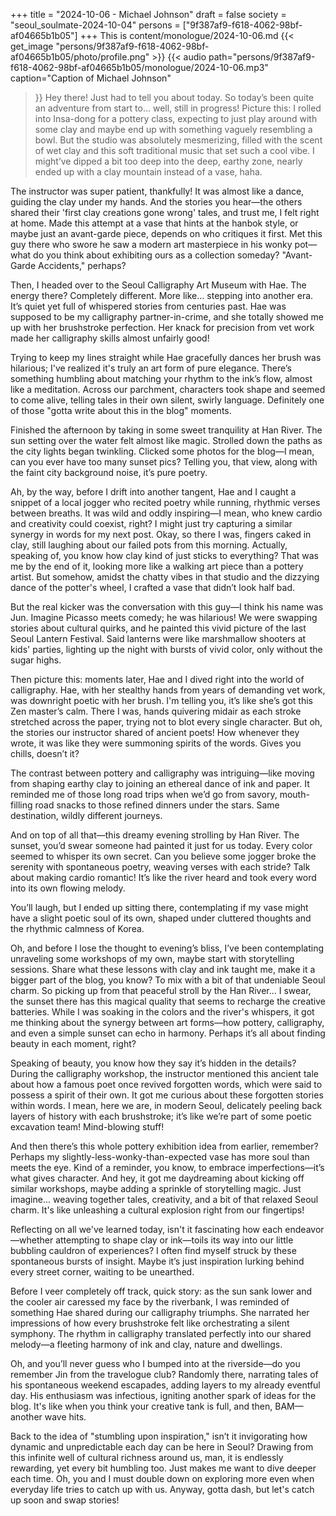 +++
title = "2024-10-06 - Michael Johnson"
draft = false
society = "seoul_soulmate-2024-10-04"
persons = ["9f387af9-f618-4062-98bf-af04665b1b05"]
+++
This is content/monologue/2024-10-06.md
{{< get_image "persons/9f387af9-f618-4062-98bf-af04665b1b05/photo/profile.png" >}}
{{< audio
    path="persons/9f387af9-f618-4062-98bf-af04665b1b05/monologue/2024-10-06.mp3" 
    caption="Caption of Michael Johnson"
>}}
Hey there! Just had to tell you about today.
So today’s been quite an adventure from start to... well, still in progress! Picture this: I rolled into Insa-dong for a pottery class, expecting to just play around with some clay and maybe end up with something vaguely resembling a bowl. But the studio was absolutely mesmerizing, filled with the scent of wet clay and this soft traditional music that set such a cool vibe. I might’ve dipped a bit too deep into the deep, earthy zone, nearly ended up with a clay mountain instead of a vase, haha.

The instructor was super patient, thankfully! It was almost like a dance, guiding the clay under my hands. And the stories you hear—the others shared their 'first clay creations gone wrong' tales, and trust me, I felt right at home. Made this attempt at a vase that hints at the hanbok style, or maybe just an avant-garde piece, depends on who critiques it first. Met this guy there who swore he saw a modern art masterpiece in his wonky pot—what do you think about exhibiting ours as a collection someday? "Avant-Garde Accidents," perhaps? 

Then, I headed over to the Seoul Calligraphy Art Museum with Hae. The energy there? Completely different. More like… stepping into another era. It’s quiet yet full of whispered stories from centuries past. Hae was supposed to be my calligraphy partner-in-crime, and she totally showed me up with her brushstroke perfection. Her knack for precision from vet work made her calligraphy skills almost unfairly good!

Trying to keep my lines straight while Hae gracefully dances her brush was hilarious; I've realized it's truly an art form of pure elegance. There’s something humbling about matching your rhythm to the ink’s flow, almost like a meditation. Across our parchment, characters took shape and seemed to come alive, telling tales in their own silent, swirly language. Definitely one of those "gotta write about this in the blog" moments.

Finished the afternoon by taking in some sweet tranquility at Han River. The sun setting over the water felt almost like magic. Strolled down the paths as the city lights began twinkling. Clicked some photos for the blog—I mean, can you ever have too many sunset pics? Telling you, that view, along with the faint city background noise, it’s pure poetry.

Ah, by the way, before I drift into another tangent, Hae and I caught a snippet of a local jogger who recited poetry while running, rhythmic verses between breaths. It was wild and oddly inspiring—I mean, who knew cardio and creativity could coexist, right? I might just try capturing a similar synergy in words for my next post.
Okay, so there I was, fingers caked in clay, still laughing about our failed pots from this morning. Actually, speaking of, you know how clay kind of just sticks to everything? That was me by the end of it, looking more like a walking art piece than a pottery artist. But somehow, amidst the chatty vibes in that studio and the dizzying dance of the potter's wheel, I crafted a vase that didn’t look half bad. 

But the real kicker was the conversation with this guy—I think his name was Jun. Imagine Picasso meets comedy; he was hilarious! We were swapping stories about cultural quirks, and he painted this vivid picture of the last Seoul Lantern Festival. Said lanterns were like marshmallow shooters at kids' parties, lighting up the night with bursts of vivid color, only without the sugar highs.

Then picture this: moments later, Hae and I dived right into the world of calligraphy. Hae, with her stealthy hands from years of demanding vet work, was downright poetic with her brush. I'm telling you, it’s like she’s got this Zen master’s calm. There I was, hands quivering midair as each stroke stretched across the paper, trying not to blot every single character. But oh, the stories our instructor shared of ancient poets! How whenever they wrote, it was like they were summoning spirits of the words. Gives you chills, doesn’t it? 

The contrast between pottery and calligraphy was intriguing—like moving from shaping earthy clay to joining an ethereal dance of ink and paper. It reminded me of those long road trips when we’d go from savory, mouth-filling road snacks to those refined dinners under the stars. Same destination, wildly different journeys. 

And on top of all that—this dreamy evening strolling by Han River. The sunset, you’d swear someone had painted it just for us today. Every color seemed to whisper its own secret. Can you believe some jogger broke the serenity with spontaneous poetry, weaving verses with each stride? Talk about making cardio romantic! It’s like the river heard and took every word into its own flowing melody. 

You’ll laugh, but I ended up sitting there, contemplating if my vase might have a slight poetic soul of its own, shaped under cluttered thoughts and the rhythmic calmness of Korea.

Oh, and before I lose the thought to evening’s bliss, I’ve been contemplating unraveling some workshops of my own, maybe start with storytelling sessions. Share what these lessons with clay and ink taught me, make it a bigger part of the blog, you know? To mix with a bit of that undeniable Seoul charm.
So picking up from that peaceful stroll by the Han River... I swear, the sunset there has this magical quality that seems to recharge the creative batteries. While I was soaking in the colors and the river's whispers, it got me thinking about the synergy between art forms—how pottery, calligraphy, and even a simple sunset can echo in harmony. Perhaps it’s all about finding beauty in each moment, right?

Speaking of beauty, you know how they say it’s hidden in the details? During the calligraphy workshop, the instructor mentioned this ancient tale about how a famous poet once revived forgotten words, which were said to possess a spirit of their own. It got me curious about these forgotten stories within words. I mean, here we are, in modern Seoul, delicately peeling back layers of history with each brushstroke; it’s like we’re part of some poetic excavation team! Mind-blowing stuff!

And then there’s this whole pottery exhibition idea from earlier, remember? Perhaps my slightly-less-wonky-than-expected vase has more soul than meets the eye. Kind of a reminder, you know, to embrace imperfections—it’s what gives character. And hey, it got me daydreaming about kicking off similar workshops, maybe adding a sprinkle of storytelling magic. Just imagine... weaving together tales, creativity, and a bit of that relaxed Seoul charm. It's like unleashing a cultural explosion right from our fingertips!

Reflecting on all we've learned today, isn't it fascinating how each endeavor—whether attempting to shape clay or ink—toils its way into our little bubbling cauldron of experiences? I often find myself struck by these spontaneous bursts of insight. Maybe it’s just inspiration lurking behind every street corner, waiting to be unearthed.

Before I veer completely off track, quick story: as the sun sank lower and the cooler air caressed my face by the riverbank, I was reminded of something Hae shared during our calligraphy triumphs. She narrated her impressions of how every brushstroke felt like orchestrating a silent symphony. The rhythm in calligraphy translated perfectly into our shared melody—a fleeting harmony of ink and clay, nature and dwellings.

Oh, and you’ll never guess who I bumped into at the riverside—do you remember Jin from the travelogue club? Randomly there, narrating tales of his spontaneous weekend escapades, adding layers to my already eventful day. His enthusiasm was infectious, igniting another spark of ideas for the blog. It's like when you think your creative tank is full, and then, BAM—another wave hits.

Back to the idea of "stumbling upon inspiration," isn’t it invigorating how dynamic and unpredictable each day can be here in Seoul? Drawing from this infinite well of cultural richness around us, man, it is endlessly rewarding, yet every bit humbling too. Just makes me want to dive deeper each time. Oh, you and I must double down on exploring more even when everyday life tries to catch up with us.
Anyway, gotta dash, but let's catch up soon and swap stories!
